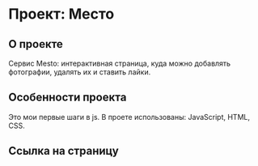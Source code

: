 # Проект: Место


## О проекте
Cервис Mesto: интерактивная страница, куда можно добавлять фотографии, удалять их и ставить лайки.

## Особенности проекта
Это мои первые шаги в js. В проете использованы: JavaScript, HTML, CSS.

## Ссылка на страницу 
